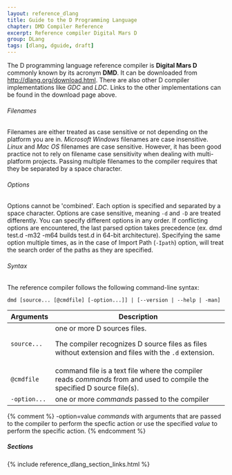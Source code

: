 ```yaml
---
layout: reference_dlang
title: Guide to the D Programming Language
chapter: DMD Compiler Reference
excerpt: Reference compiler Digital Mars D
group: DLang
tags: [dlang, dguide, draft]
---
```


The D programming language reference compiler is __Digital Mars D__ commonly known by its acronym __DMD__.
It can be downloaded from http://dlang.org/download.html.
There are also other D compiler implementations like _GDC_ and _LDC_.
Links to the other implementations can be found in the download page above.

###### Filenames
Filenames are either treated as case sensitive or not depending on the platform you are in.
_Microsoft Windows_ filenames are case insensitive. _Linux_ and _Mac OS_ filenames are case sensitive.
However, it has been good practice not to rely on filename case sensitivity when dealing with multi-platform projects.
Passing multiple filenames to the compiler requires that they be separated by a space character.

###### Options
Options cannot be 'combined'.
Each option is specified and separated by a space character.
Options are case sensitive, meaning `-d` and `-D` are treated differently.
You can specify different options in any order.
If conflicting options are encountered, the last parsed option takes precedence (ex. dmd test.d -m32 -m64 builds test.d in 64-bit architecture).
Specifying the same option multiple times, as in the case of Import Path (`-Ipath`) option, will treat the search order of the paths as they are specified.

###### Syntax
The reference compiler follows the following command-line syntax:

    dmd [source... [@cmdfile] [-option...]] | [--version | --help | -man]

| Arguments    | Description |
|--------------|-------------|
| `source...`  | one or more D sources files. <p>The compiler recognizes D source files as files without extension and files with the `.d` extension.</p> |
| `@cmdfile`   | command file is a text file where the compiler reads _commands_ from and used to compile the specified D source file(s). |
| `-option...` | one or more _commands_ passed to the compiler |

{% comment %}
-option=value _commands_ with arguments that are passed to the compiler to perform the specfic action or use the specified _value_ to perform the specific action.
{% endcomment %}



##### Sections
{% include reference_dlang_section_links.html %}
